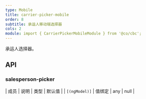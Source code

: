 ```yaml
---
type: Mobile
title: carrier-picker-mobile
order: 8
subtitle: 承运人移动端选择器
cols: 2
module: import { CarrierPickerMobileModule } from '@co/cbc';
---
```


承运人选择器。

## API

### salesperson-picker

| 成员 | 说明 | 类型 | 默认值 |
| `[(ngModel)]` | 值绑定 | any | null |